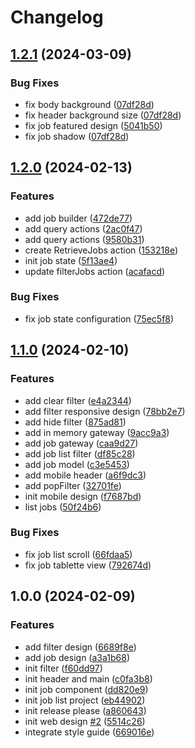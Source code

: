 # Changelog

## [1.2.1](https://github.com/warnerb47/job-listings/compare/v1.2.0...v1.2.1) (2024-03-09)


### Bug Fixes

* fix body background ([07df28d](https://github.com/warnerb47/job-listings/commit/07df28d8e1a18a3af0633e8f0543d1933b9c8741))
* fix header background size ([07df28d](https://github.com/warnerb47/job-listings/commit/07df28d8e1a18a3af0633e8f0543d1933b9c8741))
* fix job featured design ([5041b50](https://github.com/warnerb47/job-listings/commit/5041b50a8d236e332132027e07534f1772058b78))
* fix job shadow ([07df28d](https://github.com/warnerb47/job-listings/commit/07df28d8e1a18a3af0633e8f0543d1933b9c8741))

## [1.2.0](https://github.com/warnerb47/job-listings/compare/v1.1.0...v1.2.0) (2024-02-13)


### Features

* add job builder ([472de77](https://github.com/warnerb47/job-listings/commit/472de77a5f6b02c08876023ebab1e8151f2c4c57))
* add query actions ([2ac0f47](https://github.com/warnerb47/job-listings/commit/2ac0f4794090d86a11818bd15476195119e40a23))
* add query actions ([9580b31](https://github.com/warnerb47/job-listings/commit/9580b31a8e3c30014a644bff951370d724e515b5))
* create RetrieveJobs action ([153218e](https://github.com/warnerb47/job-listings/commit/153218ede29877f0cdfa317ac3fa33d6bc6853c2))
* init job state ([5f13ae4](https://github.com/warnerb47/job-listings/commit/5f13ae4298951713f9c2cd7fa2e9edce71e11b80))
* update filterJobs action ([acafacd](https://github.com/warnerb47/job-listings/commit/acafacdfe2d6652438596de342678ffc74de3d00))


### Bug Fixes

* fix job state configuration ([75ec5f8](https://github.com/warnerb47/job-listings/commit/75ec5f880a46a7793ada65bea3e672a55799dfce))

## [1.1.0](https://github.com/warnerb47/job-listings/compare/v1.0.0...v1.1.0) (2024-02-10)


### Features

* add clear filter ([e4a2344](https://github.com/warnerb47/job-listings/commit/e4a2344d1a17caba7be53cb573d96daddae36079))
* add filter responsive design ([78bb2e7](https://github.com/warnerb47/job-listings/commit/78bb2e77946dba0a8d79e1163e509f96ff6a923a))
* add hide filter ([875ad81](https://github.com/warnerb47/job-listings/commit/875ad81e931e1f3d63bea19d67004b7d40450b1a))
* add in memory gateway ([9acc9a3](https://github.com/warnerb47/job-listings/commit/9acc9a3b3da911e65dec1af7e58470ec98096e5d))
* add job gateway ([caa9d27](https://github.com/warnerb47/job-listings/commit/caa9d27e767497187e9d771d25c9ff43d6829c1a))
* add job list filter ([df85c28](https://github.com/warnerb47/job-listings/commit/df85c284f83a65231e14d38ba346f8728e740c3a))
* add job model ([c3e5453](https://github.com/warnerb47/job-listings/commit/c3e5453cd1c7c3d5d15ad4eaddf699ff91706b3a))
* add mobile header ([a6f9dc3](https://github.com/warnerb47/job-listings/commit/a6f9dc3c5cb9f0cb6bea75cbde5cc25a9cd2100d))
* add popFilter ([32701fe](https://github.com/warnerb47/job-listings/commit/32701fe8b152022b8602a3f7ea9e2872d77067fb))
* init mobile design ([f7687bd](https://github.com/warnerb47/job-listings/commit/f7687bd151c3e8a95bfbe10b36a26c0ee3bb08e7))
* list jobs ([50f24b6](https://github.com/warnerb47/job-listings/commit/50f24b6662e44c845be94e9333626d23c12a8a12))


### Bug Fixes

* fix job list scroll ([66fdaa5](https://github.com/warnerb47/job-listings/commit/66fdaa5a7a6b555c3b5624414055c6010f8ea72e))
* fix job tablette view ([792674d](https://github.com/warnerb47/job-listings/commit/792674d5b4b7cfda9c79713a78486118dbd1f79f))

## 1.0.0 (2024-02-09)


### Features

* add filter design ([6689f8e](https://github.com/warnerb47/job-listings/commit/6689f8e69674488c8a94af8585b00588a9b93de0))
* add job design ([a3a1b68](https://github.com/warnerb47/job-listings/commit/a3a1b684eeba67287a7275f855b4f404e8055e00))
* init filter ([f60dd97](https://github.com/warnerb47/job-listings/commit/f60dd979c55c4572ccfdf56dbe8d05ee3bcd5687))
* init header and main ([c0fa3b8](https://github.com/warnerb47/job-listings/commit/c0fa3b8f356bb7596a32f6b1d95082ebbea35029))
* init job component ([dd820e9](https://github.com/warnerb47/job-listings/commit/dd820e94823f08917b7125fe0986861989bf9b54))
* init job list project ([eb44902](https://github.com/warnerb47/job-listings/commit/eb44902465fb8d3039789b04e1b504b2c1841e70))
* init release please ([a860643](https://github.com/warnerb47/job-listings/commit/a8606436b1431481b21b913afaa0a46ecba2e512))
* init web design [#2](https://github.com/warnerb47/job-listings/issues/2) ([5514c26](https://github.com/warnerb47/job-listings/commit/5514c2626d57f6d5c43f65826f0ed7a1050c2f04))
* integrate style guide ([669016e](https://github.com/warnerb47/job-listings/commit/669016e1af56c6e2fde5de7b9c40775b5f6ea480))
